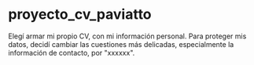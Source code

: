 # proyecto_cv_paviatto

Elegí armar mi propio CV, con mi información personal. Para proteger mis datos, decidí cambiar las cuestiones más delicadas, especialmente la información de contacto, por "xxxxxx".
